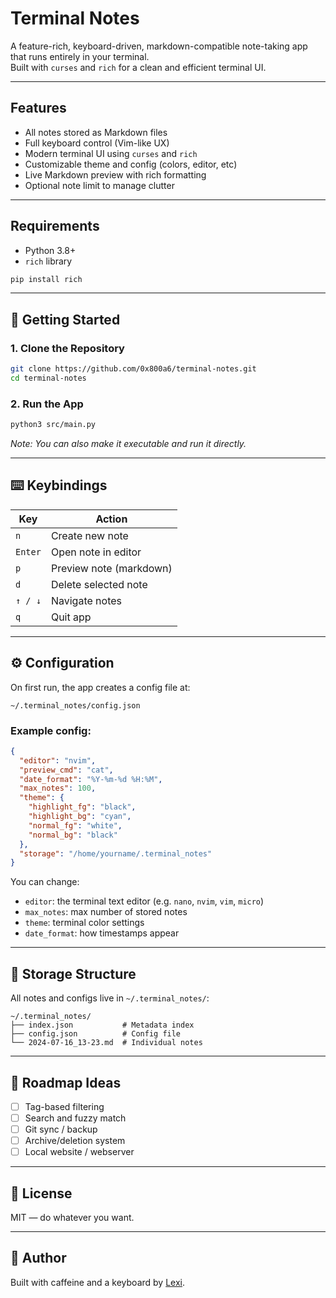 # Terminal Notes

A feature-rich, keyboard-driven, markdown-compatible note-taking app that runs entirely in your terminal.  
Built with `curses` and `rich` for a clean and efficient terminal UI.

---

## Features

- All notes stored as Markdown files
- Full keyboard control (Vim-like UX)
- Modern terminal UI using `curses` and `rich`
- Customizable theme and config (colors, editor, etc)
- Live Markdown preview with rich formatting
- Optional note limit to manage clutter

---

## Requirements

- Python 3.8+
- `rich` library

```bash
pip install rich
```

---

## 🚀 Getting Started

### 1. Clone the Repository

```bash
git clone https://github.com/0x800a6/terminal-notes.git
cd terminal-notes
```

### 2. Run the App

```bash
python3 src/main.py
```

_Note: You can also make it executable and run it directly._

---

## ⌨️ Keybindings

| Key        | Action                  |
|------------|-------------------------|
| `n`        | Create new note         |
| `Enter`    | Open note in editor     |
| `p`        | Preview note (markdown) |
| `d`        | Delete selected note    |
| `↑ / ↓`    | Navigate notes          |
| `q`        | Quit app                |

---

## ⚙️ Configuration

On first run, the app creates a config file at:

```
~/.terminal_notes/config.json
```

### Example config:

```json
{
  "editor": "nvim",
  "preview_cmd": "cat",
  "date_format": "%Y-%m-%d %H:%M",
  "max_notes": 100,
  "theme": {
    "highlight_fg": "black",
    "highlight_bg": "cyan",
    "normal_fg": "white",
    "normal_bg": "black"
  },
  "storage": "/home/yourname/.terminal_notes"
}
```

You can change:
- `editor`: the terminal text editor (e.g. `nano`, `nvim`, `vim`, `micro`)
- `max_notes`: max number of stored notes
- `theme`: terminal color settings
- `date_format`: how timestamps appear

---

## 📁 Storage Structure

All notes and configs live in `~/.terminal_notes/`:

```
~/.terminal_notes/
├── index.json           # Metadata index
├── config.json          # Config file
└── 2024-07-16_13-23.md  # Individual notes
```

---

## 📌 Roadmap Ideas

- [ ] Tag-based filtering
- [ ] Search and fuzzy match
- [ ] Git sync / backup
- [ ] Archive/deletion system
- [ ] Local website / webserver

---

## 📜 License

MIT — do whatever you want.

---

## 🧠 Author

Built with caffeine and a keyboard by [Lexi](https://github.com/0x800a6).

